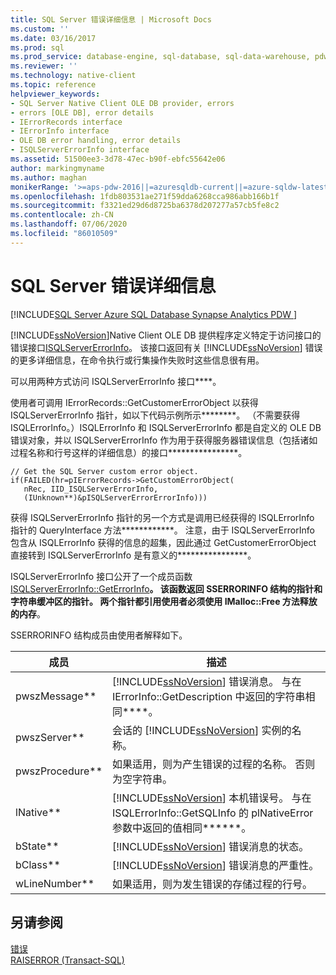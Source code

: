 ```yaml
---
title: SQL Server 错误详细信息 | Microsoft Docs
ms.custom: ''
ms.date: 03/16/2017
ms.prod: sql
ms.prod_service: database-engine, sql-database, sql-data-warehouse, pdw
ms.reviewer: ''
ms.technology: native-client
ms.topic: reference
helpviewer_keywords:
- SQL Server Native Client OLE DB provider, errors
- errors [OLE DB], error details
- IErrorRecords interface
- IErrorInfo interface
- OLE DB error handling, error details
- ISQLServerErrorInfo interface
ms.assetid: 51500ee3-3d78-47ec-b90f-ebfc55642e06
author: markingmyname
ms.author: maghan
monikerRange: '>=aps-pdw-2016||=azuresqldb-current||=azure-sqldw-latest||>=sql-server-2016||=sqlallproducts-allversions||>=sql-server-linux-2017||=azuresqldb-mi-current'
ms.openlocfilehash: 1fdb803531ae271f59dda6268cca986abb166b1f
ms.sourcegitcommit: f3321ed29d6d8725ba6378d207277a57cb5fe8c2
ms.contentlocale: zh-CN
ms.lasthandoff: 07/06/2020
ms.locfileid: "86010509"
---
```

# <a name="sql-server-error-detail"></a>SQL Server 错误详细信息
[!INCLUDE[SQL Server Azure SQL Database Synapse Analytics PDW ](../../includes/applies-to-version/sql-asdb-asdbmi-asa-pdw.md)]

  [!INCLUDE[ssNoVersion](../../includes/ssnoversion-md.md)]Native Client OLE DB 提供程序定义特定于访问接口的错误接口[ISQLServerErrorInfo](https://msdn.microsoft.com/library/a8323b5c-686a-4235-a8d2-bda43617b3a1)。 该接口返回有关 [!INCLUDE[ssNoVersion](../../includes/ssnoversion-md.md)] 错误的更多详细信息，在命令执行或行集操作失败时这些信息很有用。  
  
 可以用两种方式访问 ISQLServerErrorInfo 接口****。  
  
 使用者可调用 IErrorRecords::GetCustomerErrorObject 以获得 ISQLServerErrorInfo 指针，如以下代码示例所示********。 （不需要获得 ISQLErrorInfo。）ISQLErrorInfo 和 ISQLServerErrorInfo 都是自定义的 OLE DB 错误对象，并以 ISQLServerErrorInfo 作为用于获得服务器错误信息（包括诸如过程名称和行号这样的详细信息）的接口****************。  
  
```  
// Get the SQL Server custom error object.  
if(FAILED(hr=pIErrorRecords->GetCustomErrorObject(  
   nRec, IID_ISQLServerErrorInfo,  
   (IUnknown**)&pISQLServerErrorErrorInfo)))  
```  
  
 获得 ISQLServerErrorInfo 指针的另一个方式是调用已经获得的 ISQLErrorInfo 指针的 QueryInterface 方法************。 注意，由于 ISQLServerErrorInfo 包含从 ISQLErrorInfo 获得的信息的超集，因此通过 GetCustomerErrorObject 直接转到 ISQLServerErrorInfo 是有意义的****************。  
  
 ISQLServerErrorInfo 接口公开了一个成员函数 [ISQLServerErrorInfo::GetErrorInfo](../../relational-databases/native-client-ole-db-interfaces/isqlservererrorinfo-geterrorinfo-ole-db.md)****。 该函数返回 SSERRORINFO 结构的指针和字符串缓冲区的指针。 两个指针都引用使用者必须使用 IMalloc::Free 方法释放的内存****。  
  
 SSERRORINFO 结构成员由使用者解释如下。  
  
|成员|描述|  
|------------|-----------------|  
|pwszMessage**|[!INCLUDE[ssNoVersion](../../includes/ssnoversion-md.md)] 错误消息。 与在 IErrorInfo::GetDescription 中返回的字符串相同****。|  
|pwszServer**|会话的 [!INCLUDE[ssNoVersion](../../includes/ssnoversion-md.md)] 实例的名称。|  
|pwszProcedure**|如果适用，则为产生错误的过程的名称。 否则为空字符串。|  
|lNative**|[!INCLUDE[ssNoVersion](../../includes/ssnoversion-md.md)] 本机错误号。 与在 ISQLErrorInfo::GetSQLInfo 的 plNativeError 参数中返回的值相同******。|  
|bState**|[!INCLUDE[ssNoVersion](../../includes/ssnoversion-md.md)] 错误消息的状态。|  
|bClass**|[!INCLUDE[ssNoVersion](../../includes/ssnoversion-md.md)] 错误消息的严重性。|  
|wLineNumber**|如果适用，则为发生错误的存储过程的行号。|  
  
## <a name="see-also"></a>另请参阅  
 [错误](../../relational-databases/native-client-ole-db-errors/errors.md)   
 [RAISERROR (Transact-SQL)](../../t-sql/language-elements/raiserror-transact-sql.md)  
  
  
